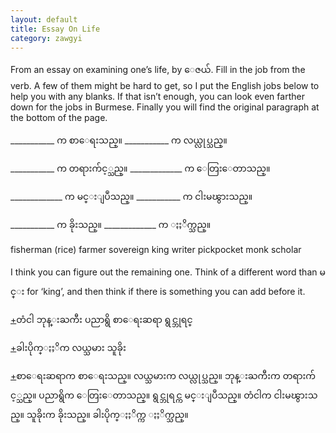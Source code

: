 ```yaml
---
layout: default
title: Essay On Life
category: zawgyi
---
```


<p>From an essay on examining one’s life, by <span class='zawgyi'>ေဇယ်</span>. Fill in the job from the verb. A few of them might be hard to get, so I put the English jobs below to help you with any blanks. If that isn’t enough, you can look even farther down for the jobs in Burmese. Finally you will find the original paragraph at the bottom of the page.</p>

<p>___________ <span class='zawgyi'>က စာေရးသည္။ </span> ___________ <span class='mm3'>က လယ္လုပ္သည္။</span></p>
<p>___________ <span class='zawgyi'>က တရားက်င့္သည္။ </span>_____________ <span class='mm3'>က ေတြးေတာသည္။</span></p>
<p>_____________ <span class='zawgyi'>က မင္းျပဳသည္။ </span> ___________ <span class='mm3'>က ငါးမၽွားသည္။</span></p>
<p>___________ <span class='zawgyi'>က ခိုးသည္။ </span> _____________ <span class='mm3'>က ႏႈိက္သည္။</span></p>

<p>fisherman (rice) farmer sovereign king writer pickpocket monk scholar</p>

<p>I think you can figure out the remaining one. Think of a different word than <span class='zawgyi'>မင္း</span> for ‘king’, and then think if there is something you can add before it.</p>
<p class='hide-trigger'><a href="#">+</a><span class='zawgyi'>တံငါ ဘုန္းႀကီး ပညာရွိ စာေရးဆရာ ရွင္ဘုရင္</span></p>
<p class='hide-trigger'><a href="#">+</a><span class='zawgyi'>ခါးပိုက္ႏႈိက လယ္သမား သူခိုး</span></p>
<p class='hide-trigger'><a href="#">+</a><span class='zawgyi'>စာေရးဆရာက စာေရးသည္။ လယ္သမားက လယ္လုပ္သည္။ ဘုန္းႀကီးက တရားက်င့္သည္။ ပညာရွိက ေတြးေတာသည္။ ရွင္ဘုရင္က မင္းျပဳသည္။ တံငါက ငါးမၽွားသည္။ သူခိုးက ခိုးသည္။ ခါးပိုက္ႏႈိက္က ႏႈိက္သည္။</span></p>
